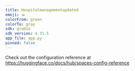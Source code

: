 ```yaml
---
title: Hospitalmanagementupdated
emoji: 📊
colorFrom: green
colorTo: gray
sdk: gradio
sdk_version: 4.31.5
app_file: app.py
pinned: false
---
```


Check out the configuration reference at https://huggingface.co/docs/hub/spaces-config-reference
